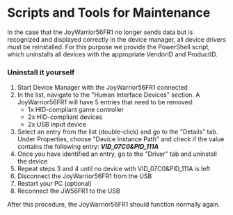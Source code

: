 # Scripts and Tools for Maintenance

In the case that the JoyWarrior56FR1 no longer sends data but is recognized and displayed correctly in the device manager, all device drivers must be reinstalled.
For this purpose we provide the PowerShell script, which uninstalls all devices with the appropriate VendorID and ProductID.

### Uninstall it yourself

1. Start Device Manager with the JoyWarrior56FR1 connected
2. In the list, navigate to the "Human Interface Devices" section. A JoyWarrior56FR1 will have 5 entries that need to be removed:
   - 1x HID-compliant game controller
   - 2x HID-compliant devices
   - 2x USB input device
3. Select an entry from the list (double-click) and go to the "Details" tab. Under Properties, choose "Device Instance Path" and check if the value contains the following entry: ***VID_07C0&PID_111A***
4. Once you have identified an entry, go to the "Driver" tab and uninstall the device
5. Repeat steps 3 and 4 until no device with VID_07C0&PID_111A is left
6. Disconnect the JoyWarrior56FR1 from the USB
7. Restart your PC (optional)
8. Reconnect the JW56FR1 to the USB

After this procedure, the JoyWarrior56FR1 should function normally again.
